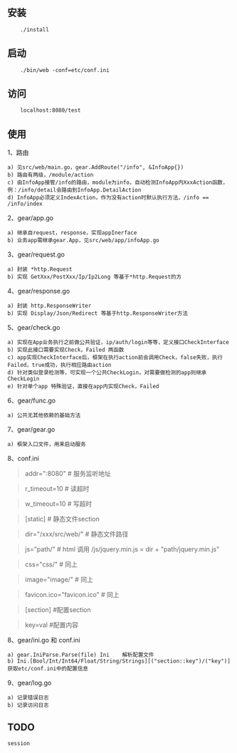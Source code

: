 ## 安装
```
    ./install
```

## 启动
```
    ./bin/web -conf=etc/conf.ini
```

## 访问
```
    localhost:8080/test
```

## 使用
1、路由
```
a) 见src/web/main.go，gear.AddRoute("/info", &InfoApp{})
b) 路由有两级，/module/action
c) 由InfoApp接管/info的路由，module为info，自动检测InfoApp内XxxAction函数，例：/info/detail会路由到InfoApp.DetailAction
d) InfoApp必须定义IndexAction，作为没有action时默认执行方法，/info == /info/index
```

2、gear/app.go
```
a) 继承自request，response，实现appInerface
b) 业务app需继承gear.App，见src/web/app/infoApp.go
```

3、gear/request.go
```
a) 封装 *http.Request
b) 实现 GetXxx/PostXxx/Ip/Ip2Long 等基于*http.Request的方
```

4、gear/response.go
```
a) 封装 http.ResponseWriter
b) 实现 Display/Json/Redirect 等基于http.ResponseWriter方法
```

5、gear/check.go
```
a) 实现在App业务执行之前做公共验证，ip/auth/login等等，定义接口CheckInterface
b) 实现此接口需要实现Check，Failed 两函数
c) app实现CheckInterface后，框架在执行action前会调用Check，false失败，执行Failed，true成功，执行相应路由action
d) 针对类似登录检测等，可实现一个公共CheckLogin，对需要做检测的app则继承CheckLogin
e) 针对单个app 特殊验证，直接在app内实现Check，Failed
```

6、gear/func.go
```
a) 公共无其他依赖的基础方法
```

7、gear/gear.go
```
a) 框架入口文件，用来启动服务
```

8、conf.ini
>addr=":8080"                   # 服务监听地址

>r_timeout=10                   # 读超时

>w_timeout=10                   # 写超时

>[static]                       # 静态文件section

>dir="/xxx/src/web/"            # 静态文件路径

>js="path/"                     # html 调用 /js/jquery.min.js  = dir + "path/jquery.min.js"

>css="css/"                     # 同上

>image="image/"                 # 同上

>favicon.ico="favicon.ico"      # 同上

>[section]                      #配置section

>key=val                        #配置内容

8、gear/ini.go 和 conf.ini
```
a) gear.IniParse.Parse(file) Ini    解析配置文件
b) Ini.[Bool/Int/Int64/Float/String/Strings][("section::key")/("key")]     获取etc/conf.ini中的配置信息

```

9、gear/log.go
```
a) 记录错误日志
b) 记录访问日志
```

## TODO
```
session
```
